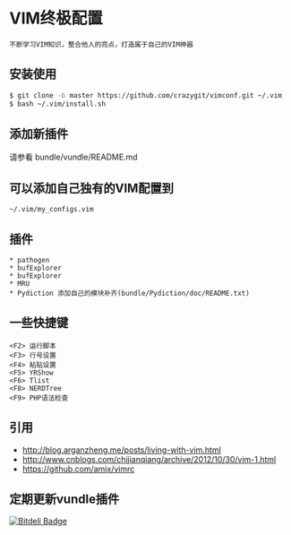 # VIM终极配置
    不断学习VIM知识，整合他人的亮点，打造属于自己的VIM神器

## 安装使用
```bash
$ git clone -b master https://github.com/crazygit/vimconf.git ~/.vim
$ bash ~/.vim/install.sh
```
    
## 添加新插件

请参看 bundle/vundle/README.md

## 可以添加自己独有的VIM配置到
    ~/.vim/my_configs.vim

## 插件
    * pathogen
    * bufExplorer
    * bufExplorer
    * MRU
    * Pydiction 添加自己的模块补齐(bundle/Pydiction/doc/README.txt)

## 一些快捷键
    <F2> 运行脚本
    <F3> 行号设置
    <F4> 粘贴设置
    <F5> YRShow
    <F6> Tlist
    <F8> NERDTree
    <F9> PHP语法检查


## 引用

* <http://blog.arganzheng.me/posts/living-with-vim.html>
* <http://www.cnblogs.com/chijianqiang/archive/2012/10/30/vim-1.html>
* <https://github.com/amix/vimrc>

## 定期更新vundle插件


[![Bitdeli Badge](https://d2weczhvl823v0.cloudfront.net/crazygit/vimconf/trend.png)](https://bitdeli.com/free "Bitdeli Badge")

